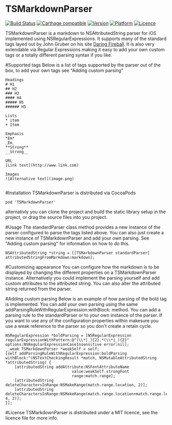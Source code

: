TSMarkdownParser
================

[![Build Status](https://travis-ci.org/laptobbe/TSMarkdownParser.svg)](https://travis-ci.org/laptobbe/TSMarkdownParser)
[![Carthage compatible](https://img.shields.io/badge/Carthage-compatible-4BC51D.svg?style=flat)](https://github.com/Carthage/Carthage)
[![Version](https://img.shields.io/cocoapods/v/TSMarkdownParser.svg)](http://cocoadocs.org/docsets/TSMarkdownParser)
[![Platform](https://img.shields.io/cocoapods/p/TSMarkdownParser.svg)](http://cocoadocs.org/docsets/TSMarkdownParser)
[![Licence](https://img.shields.io/cocoapods/l/TSMarkdownParser.svg)](http://cocoadocs.org/docsets/TSMarkdownParser)


TSMarkdownParser is a markdown to NSAttributedString parser for iOS implemented using NSRegularExpressions. It supports many of the standard tags layed out by John Gruber on his site [Daring Fireball](http://daringfireball.net/projects/markdown/syntax). It is also very extendable via Regular Expressions making it easy to add your own custom tags or a totally different parsing syntax if you like.

#Supported tags
Below is a list of tags supported by the parser out of the box, to add your own tags see "Adding custom parsing"

````
Headings
# H1
## H2
### H3
#### H4
##### H5
###### H5

Lists
* item
+ Item

Emphasis
*Em*
_Em_
**Strong**
__Strong__

URL
[Link text](http://www.link.com)

Images
![Alternative text](image.png)


````

#Installation
TSMarkdownParser is distributed via CocoaPods

````
pod 'TSMarkdownParser'

````

alternativly you can clone the project and build the static library setup in the project, or drag the source files into you project.


#Usage
The standardParser class method provides a new instance of the parser configured to parse the tags listed above. You can also just create a new instance of TSMarkdownParser and add your own parsing. See "Adding custom parsing" for information on how to do this.

````
NSAttributedString *string = [[TSMarkdownParser standardParser] attributedStringFromMarkdown:markdown];

````

#Customizing appearance
You can configure how the markdown is to be displayed by changing the different properties on a TSMarkdownParser instance. Alternatively you could implement the parsing yourself and add custom attributes to the attributed string. You can also alter the attributed string returned from the parser. 

#Adding custom parsing
Below is an example of how parsing of the bold tag is implemented. You can add your own parsing using the same addParsingRuleWithRegularExpression:withBlock: method. You can add a parsing rule to the standardParser or to your own instance of the parser. If you want to use any of the configuration properties within makesure you use a weak reference to the parser so you don't create a retain cycle.

````
NSRegularExpression *boldParsing = [NSRegularExpression regularExpressionWithPattern:@"(\\*|_){2}.*(\\*|_){2}" options:NSRegularExpressionCaseInsensitive error:nil];
__weak TSMarkdownParser *weakSelf = self;
[self addParsingRuleWithRegularExpression:boldParsing withBlock:^(NSTextCheckingResult *match, NSMutableAttributedString *attributedString) {
	[attributedString addAttribute:NSFontAttributeName
                             value:weakSelf.strongFont
                             range:match.range];
    [attributedString deleteCharactersInRange:NSMakeRange(match.range.location, 2)];
    [attributedString deleteCharactersInRange:NSMakeRange(match.range.location+match.range.length-4, 2)];
}];
````

#License
TSMarkdownParser is distributed under a MIT licence, see the licence file for more info.
